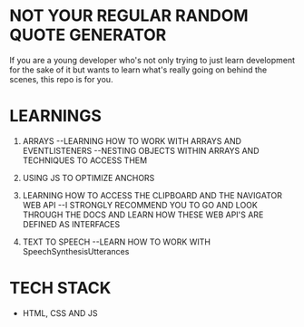 # NOT YOUR REGULAR RANDOM QUOTE GENERATOR

If you are a young developer who's not only trying to just learn development for the sake of it but wants to learn what's really going on behind the scenes, this repo is for you.

# LEARNINGS

1) ARRAYS
--LEARNING HOW TO WORK WITH ARRAYS AND EVENTLISTENERS
--NESTING OBJECTS WITHIN ARRAYS AND TECHNIQUES TO ACCESS THEM


2) USING JS TO OPTIMIZE ANCHORS

3) LEARNING HOW TO ACCESS THE CLIPBOARD AND THE NAVIGATOR WEB API
--I STRONGLY RECOMMEND YOU TO GO AND LOOK THROUGH THE DOCS AND LEARN HOW THESE WEB API'S ARE DEFINED AS INTERFACES

4) TEXT TO SPEECH 
--LEARN HOW TO WORK WITH SpeechSynthesisUtterances


# TECH STACK 
- HTML, CSS AND JS
